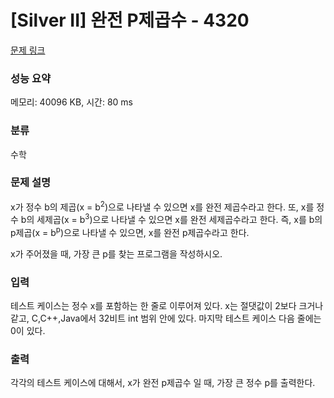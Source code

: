 # [Silver II] 완전 P제곱수 - 4320 

[문제 링크](https://www.acmicpc.net/problem/4320) 

### 성능 요약

메모리: 40096 KB, 시간: 80 ms

### 분류

수학

### 문제 설명

<p>
	x가 정수 b의 제곱(x = b<sup>2</sup>)으로 나타낼 수 있으면 x를 완전 제곱수라고 한다. 또, x를 정수 b의 세제곱(x = b<sup>3</sup>)으로 나타낼 수 있으면 x를 완전 세제곱수라고 한다. 즉, x를 b의 p제곱(x = b<sup>p</sup>)으로 나타낼 수 있으면, x를 완전 p제곱수라고 한다.</p>

<p>
	x가 주어졌을 때, 가장 큰 p를 찾는 프로그램을 작성하시오.</p>

### 입력 

 <p>
	테스트 케이스는 정수 x를 포함하는 한 줄로 이루어져 있다. x는 절댓값이 2보다 크거나 같고, C,C++,Java에서 32비트 int 범위 안에 있다. 마지막 테스트 케이스 다음 줄에는 0이 있다.</p>

### 출력 

 <p>
	각각의 테스트 케이스에 대해서, x가 완전 p제곱수 일 때, 가장 큰 정수 p를 출력한다.</p>


